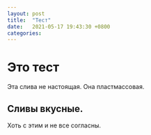 ```yaml
---
layout: post
title:  "Тест"
date:   2021-05-17 19:43:30 +0800
categories:
---
```


# Это тест
Эта слива не настоящая. Она пластмассовая.

## Сливы вкусные.
Хоть с этим и не все согласны.
